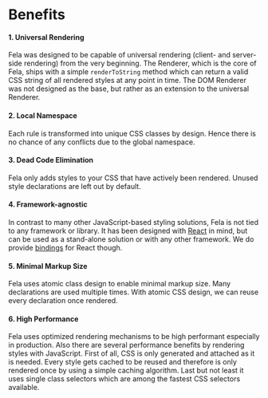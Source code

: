 # Benefits

#### 1. Universal Rendering
Fela was designed to be capable of universal rendering (client- and server-side rendering) from the very beginning. The Renderer, which is the core of Fela, ships with a simple `renderToString` method which can return a valid CSS string of all rendered styles at any point in time. The DOM Renderer was not designed as the base, but rather as an extension to the universal Renderer.

#### 2. Local Namespace
Each rule is transformed into unique CSS classes by design. Hence there is no chance of any conflicts due to the global namespace.

#### 3. Dead Code Elimination
Fela only adds styles to your CSS that have actively been rendered. Unused style declarations are left out by default.

#### 4. Framework-agnostic
In contrast to many other JavaScript-based styling solutions, Fela is not tied to any framework or library. It has been designed with [React](https://facebook.github.io/react/) in mind, but can be used as a stand-alone solution or with any other framework. We do provide [bindings](https://github.com/rofrischmann/fela/tree/master/packages/react-fela) for React though.

#### 5. Minimal Markup Size
Fela uses atomic class design to enable minimal markup size. Many declarations are used multiple times. With atomic CSS design, we can reuse every declaration once rendered.

#### 6. High Performance
Fela uses optimized rendering mechanisms to be high performant especially in production. Also there are several performance benefits by rendering styles with JavaScript. First of all, CSS is only generated and attached as it is needed. Every style gets cached to be reused and therefore is only rendered once by using a simple caching algorithm. Last but not least it uses single class selectors which are among the fastest CSS selectors available.
